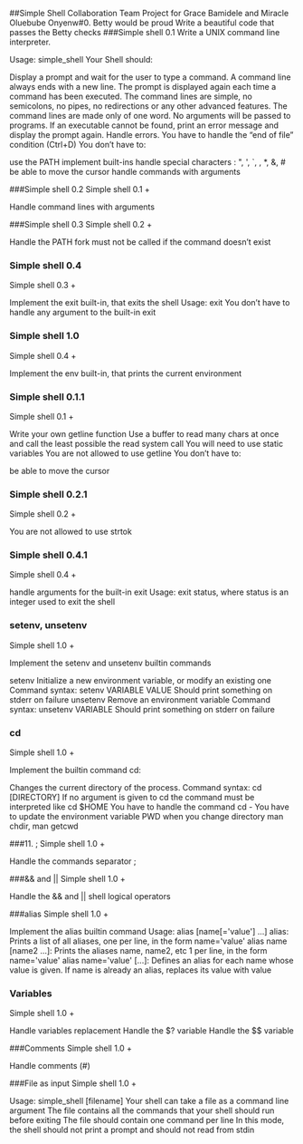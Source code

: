 ##Simple Shell Collaboration Team Project for Grace Bamidele and Miracle Oluebube Onyenw#0. Betty would be proud
Write a beautiful code that passes the Betty checks
###Simple shell 0.1
Write a UNIX command line interpreter.

Usage: simple_shell
Your Shell should:

Display a prompt and wait for the user to type a command. A command line always ends with a new line.
The prompt is displayed again each time a command has been executed.
The command lines are simple, no semicolons, no pipes, no redirections or any other advanced features.
The command lines are made only of one word. No arguments will be passed to programs.
If an executable cannot be found, print an error message and display the prompt again.
Handle errors.
You have to handle the “end of file” condition (Ctrl+D)
You don’t have to:

use the PATH
implement built-ins
handle special characters : ", ', `, \, *, &, #
be able to move the cursor
handle commands with arguments

###Simple shell 0.2
Simple shell 0.1 +

Handle command lines with arguments

###Simple shell 0.3
Simple shell 0.2 +

Handle the PATH
fork must not be called if the command doesn’t exist

### Simple shell 0.4
Simple shell 0.3 +

Implement the exit built-in, that exits the shell
Usage: exit
You don’t have to handle any argument to the built-in exit

### Simple shell 1.0
Simple shell 0.4 +

Implement the env built-in, that prints the current environment

### Simple shell 0.1.1
Simple shell 0.1 +

Write your own getline function
Use a buffer to read many chars at once and call the least possible the read system call
You will need to use static variables
You are not allowed to use getline
You don’t have to:

be able to move the cursor

### Simple shell 0.2.1
Simple shell 0.2 +

You are not allowed to use strtok

### Simple shell 0.4.1
Simple shell 0.4 +

handle arguments for the built-in exit
Usage: exit status, where status is an integer used to exit the shell

### setenv, unsetenv
Simple shell 1.0 +

Implement the setenv and unsetenv builtin commands

setenv
Initialize a new environment variable, or modify an existing one
Command syntax: setenv VARIABLE VALUE
Should print something on stderr on failure
unsetenv
Remove an environment variable
Command syntax: unsetenv VARIABLE
Should print something on stderr on failure

### cd
Simple shell 1.0 +

Implement the builtin command cd:

Changes the current directory of the process.
Command syntax: cd [DIRECTORY]
If no argument is given to cd the command must be interpreted like cd $HOME
You have to handle the command cd -
You have to update the environment variable PWD when you change directory
man chdir, man getcwd

###11. ;
Simple shell 1.0 +

Handle the commands separator ;

###&& and ||
Simple shell 1.0 +

Handle the && and || shell logical operators

###alias
Simple shell 1.0 +

Implement the alias builtin command
Usage: alias [name[='value'] ...]
alias: Prints a list of all aliases, one per line, in the form name='value'
alias name [name2 ...]: Prints the aliases name, name2, etc 1 per line, in the form name='value'
alias name='value' [...]: Defines an alias for each name whose value is given. If name is already an alias, replaces its value with value

### Variables
Simple shell 1.0 +

Handle variables replacement
Handle the $? variable
Handle the $$ variable

###Comments
Simple shell 1.0 +

Handle comments (#)

###File as input
Simple shell 1.0 +

Usage: simple_shell [filename]
Your shell can take a file as a command line argument
The file contains all the commands that your shell should run before exiting
The file should contain one command per line
In this mode, the shell should not print a prompt and should not read from stdin

